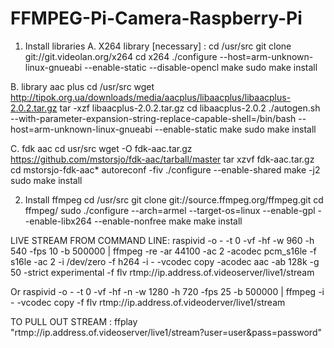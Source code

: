 # FFMPEG-Pi-Camera-Raspberry-Pi
1. Install libraries 
A.
X264 library [necessary] :
cd /usr/src
git clone git://git.videolan.org/x264
cd x264
./configure --host=arm-unknown-linux-gnueabi --enable-static --disable-opencl
make
sudo make install

B. library aac plus
cd /usr/src
wget http://tipok.org.ua/downloads/media/aacplus/libaacplus/libaacplus-2.0.2.tar.gz
tar -xzf libaacplus-2.0.2.tar.gz
cd libaacplus-2.0.2
./autogen.sh --with-parameter-expansion-string-replace-capable-shell=/bin/bash --host=arm-unknown-linux-gnueabi --enable-static
make
sudo make install

C. fdk aac
cd usr/src
wget -O fdk-aac.tar.gz https://github.com/mstorsjo/fdk-aac/tarball/master
tar xzvf fdk-aac.tar.gz
cd mstorsjo-fdk-aac*
autoreconf -fiv
./configure --enable-shared
make -j2
sudo make install

2. Install ffmpeg
cd /usr/src
git clone git://source.ffmpeg.org/ffmpeg.git
cd ffmpeg/
sudo ./configure --arch=armel --target-os=linux --enable-gpl --enable-libx264 --enable-nonfree
make
make install

LIVE STREAM FROM COMMAND LINE:
raspivid -o - -t 0 -vf -hf -w 960 -h 540 -fps 10 -b 500000 | ffmpeg -re -ar 44100 -ac 2 -acodec pcm_s16le -f s16le -ac 2 -i /dev/zero -f h264 -i - -vcodec copy -acodec aac -ab 128k -g 50 -strict experimental -f flv rtmp://ip.address.of.videoserver/live1/stream

Or
raspivid -o - -t 0 -vf -hf -n -w 1280 -h 720 -fps 25 -b 500000 | ffmpeg -i - -vcodec copy -f flv rtmp://ip.address.of.videoderver/live1/stream

TO PULL OUT STREAM :
ffplay "rtmp://ip.address.of.videoserver/live1/stream?user=user&pass=password"


 
